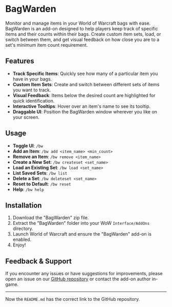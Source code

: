 # BagWarden

Monitor and manage items in your World of Warcraft bags with ease. BagWarden is an add-on designed to help players keep track of specific items and their counts within their bags. Create custom item sets, load, or switch between them, and get visual feedback on how close you are to a set's minimum item count requirement.

## Features

- **Track Specific Items**: Quickly see how many of a particular item you have in your bags.
- **Custom Item Sets**: Create and switch between different sets of items you want to track.
- **Visual Feedback**: Items below the desired count are highlighted for quick identification.
- **Interactive Tooltips**: Hover over an item's name to see its tooltip.
- **Draggable UI**: Position the BagWarden window wherever you like on your screen.

## Usage

- **Toggle UI**: `/bw`
- **Add an Item**: `/bw add <item_name> <min_count>`
- **Remove an Item**: `/bw remove <item_name>`
- **Create a New Set**: `/bw createset <set_name>`
- **Load an Existing Set**: `/bw load <set_name>`
- **List Saved Sets**: `/bw list`
- **Delete a Set**: `/bw deleteset <set_name>`
- **Reset to Default**: `/bw reset`
- **Help**: `/bw help`

## Installation

1. Download the "BagWarden" zip file.
2. Extract the "BagWarden" folder into your WoW `Interface/AddOns` directory.
3. Launch World of Warcraft and ensure the "BagWarden" add-on is enabled.
4. Enjoy!

## Feedback & Support

If you encounter any issues or have suggestions for improvements, please open an issue on our [GitHub repository](https://github.com/pogge6/BagWarden) or contact the add-on author in-game.

---

Now the `README.md` has the correct link to the GitHub repository.